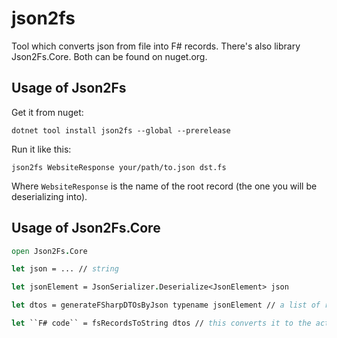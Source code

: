 # json2fs

Tool which converts json from file into F# records. There's also library Json2Fs.Core. Both can be found on nuget.org.


## Usage of Json2Fs

Get it from nuget:
```
dotnet tool install json2fs --global --prerelease
```

Run it like this:
```
json2fs WebsiteResponse your/path/to.json dst.fs
```

Where `WebsiteResponse` is the name of the root record (the one you will be deserializing into).

## Usage of Json2Fs.Core

```fs
open Json2Fs.Core

let json = ... // string

let jsonElement = JsonSerializer.Deserialize<JsonElement> json

let dtos = generateFSharpDTOsByJson typename jsonElement // a list of records

let ``F# code`` = fsRecordsToString dtos // this converts it to the actual code
```